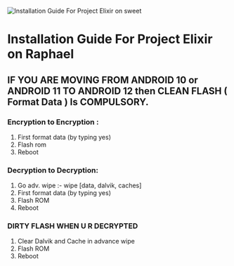 ![Installation Guide For Project Elixir on sweet](https://i.imgur.com/Hb3gl9Q.jpg "Installation")

# Installation Guide For Project Elixir on Raphael

## IF YOU ARE MOVING FROM ANDROID 10 or ANDROID 11 TO ANDROID 12 then CLEAN FLASH ( Format Data ) Is COMPULSORY.


### Encryption to Encryption : 
1. First format data (by typing yes)
2. Flash rom 
3. Reboot

### Decryption to Decryption: 
1. Go adv. wipe :- wipe [data, dalvik, caches]
2. First format data (by typing yes)
3. Flash ROM
4. Reboot

### DIRTY FLASH WHEN U R DECRYPTED 
1. Clear Dalvik and Cache in advance wipe
2. Flash ROM
3. Reboot
